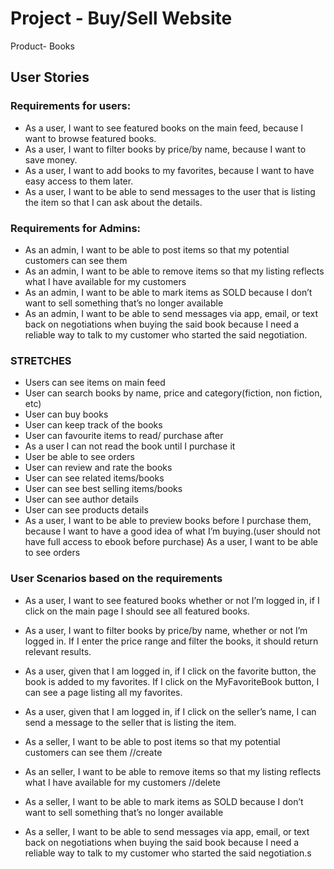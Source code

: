 # Project - Buy/Sell Website
Product- Books

## User Stories

### Requirements for users:
- As a user, I want to see featured books on the main feed, because I want to browse featured books. 
- As a user, I want to filter books by price/by name, because I want to save money. 
- As a user, I want to add books to my favorites, because I want to have easy access to them later.
- As a user, I want to be able to send messages to the user that is listing the item so that I can ask about the details. 

### Requirements for Admins:
- As an admin, I want to be able to post items so that my potential customers can see them
- As an admin, I want to be able to remove items so that my listing reflects what I have available for my customers
- As an admin, I want to be able to mark items as SOLD because I don’t want to sell something that’s no longer available 
- As an admin, I want to be able to send messages via app, email, or text back on negotiations when buying the said book because I need a reliable way to talk to my customer who started the said negotiation.

### STRETCHES
- Users can see items on main feed
- User can search books by name, price and category(fiction, non fiction, etc)
- User can buy books
- User can keep track of the books
- User can favourite items to read/ purchase after
- As a user I can not read the book until I purchase it
- User be able to see orders
- User can review and rate the books
- User can see related items/books 
- User can see best selling items/books
- User can see author details
- User can see products details
- As a user, I want to be able to preview books before I purchase them, because I want to have a good idea of what I’m buying.(user should not have full access to ebook before purchase)
As a user, I want to be able to see orders 

### User Scenarios based on the requirements

- As a user, I want to see featured books whether or not I’m logged in, if I click on the main page I should see all featured books.
- As a user, I want to filter books by price/by name, whether or not I’m logged in. If I enter the price range and filter the books, it should return relevant results.
- As a user, given that I am logged in,  if I click on the favorite button, the book is added to my favorites. If I click on the MyFavoriteBook button, I can see a page listing all my favorites. 
- As a user, given that I am logged in, if I click on the seller’s name, I can send a message to the seller that is listing the item. 

- As a seller, I want to be able to post items so that my potential customers can see them //create
- As an seller, I want to be able to remove items so that my listing reflects what I have available for my customers //delete
- As a seller, I want to be able to mark items as SOLD because I don’t want to sell something that’s no longer available 
- As a seller, I want to be able to send messages via app, email, or text back on negotiations when buying the said book because I need a reliable way to talk to my customer who started the said negotiation.s
